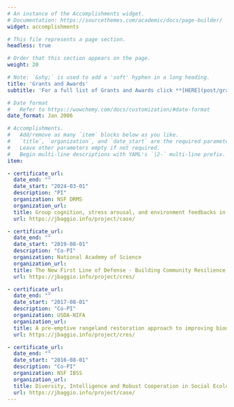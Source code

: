 ```yaml
---
# An instance of the Accomplishments widget.
# Documentation: https://sourcethemes.com/academic/docs/page-builder/
widget: accomplishments

# This file represents a page section.
headless: true

# Order that this section appears on the page.
weight: 20

# Note: `&shy;` is used to add a 'soft' hyphen in a long heading.
title: 'Grants and Awards'
subtitle: 'For a full list of Grants and Awards click **[HERE](post/grants-awards)**'

# Date format
#   Refer to https://wowchemy.com/docs/customization/#date-format
date_format: Jan 2006

# Accomplishments.
#   Add/remove as many `item` blocks below as you like.
#   `title`, `organization`, and `date_start` are the required parameters.
#   Leave other parameters empty if not required.
#   Begin multi-line descriptions with YAML's `|2-` multi-line prefix.
item:

- certificate_url:
  date_end: ""
  date_start: "2024-03-01"
  description: "PI"
  organization: NSF DRMS
  organization_url:
  title: Group cognition, stress arousal, and environment feedbacks in decision making and adaptation under uncertainty ($347,829.00)
  url: https://jbaggio.info/project/case/

- certificate_url:
  date_end: ""
  date_start: "2019-08-01"
  description: "Co-PI"
  organization: National Academy of Science
  organization_url:
  title: The New First Line of Defense - Building Community Resilience through Residential Risk Disclosure Resilience ($3,403,554.00)
  url: https://jbaggio.info/project/cres/

- certificate_url:
  date_end: ""
  date_start: "2017-08-01"
  description: "Co-PI"
  organization: USDA-NIFA
  organization_url:
  title: A pre-emptive rangeland restoration approach to improving biodiversity and provision of ecosystem services ($500,000)
  url: https://jbaggio.info/project/cres/

- certificate_url:
  date_end: ""
  date_start: "2016-08-01"
  description: "Co-PI"
  organization: NSF IBSS
  organization_url:
  title: Diversity, Intelligence and Robust Cooperation in Social Ecological Systems ($465,893)
  url: https://jbaggio.info/project/case/
---
```

